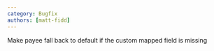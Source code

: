 ```yaml
---
category: Bugfix
authors: [matt-fidd]
---
```


Make payee fall back to default if the custom mapped field is missing
